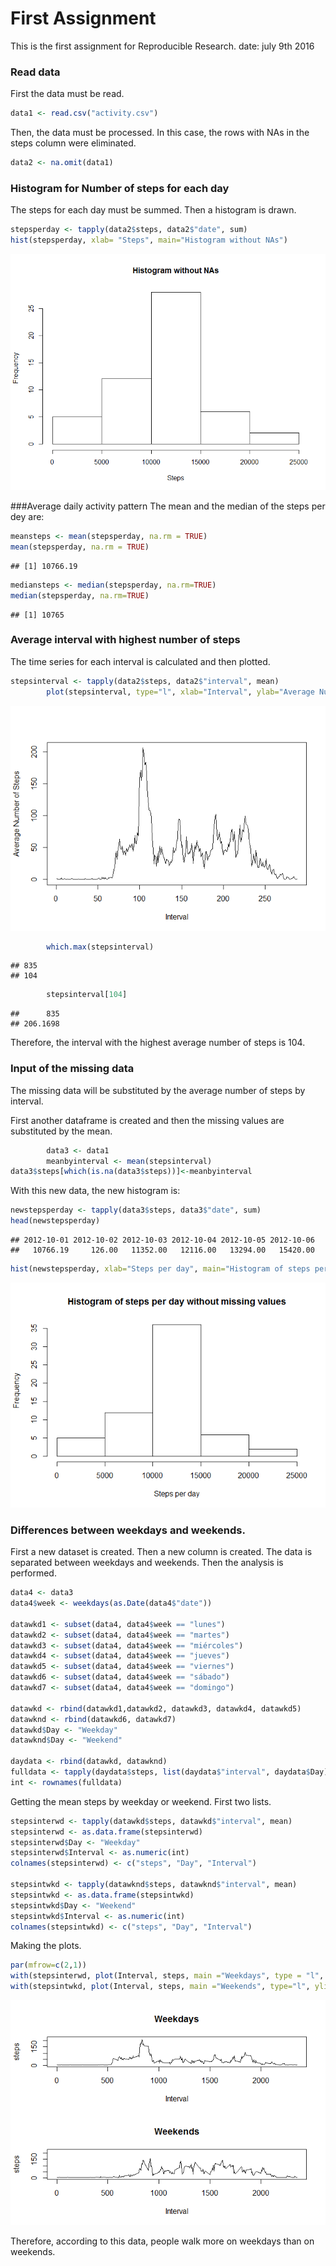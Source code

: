 First Assignment
=============================

This is the first assignment for Reproducible Research.
date: july 9th 2016

### Read data

First the data must be read.

```r
data1 <- read.csv("activity.csv")
```


Then, the data must be processed. In this case, the rows with NAs in the steps column were eliminated.

```r
data2 <- na.omit(data1)
```

### Histogram for Number of steps for each day

The steps for each day must be summed.
Then a histogram is drawn.


```r
stepsperday <- tapply(data2$steps, data2$"date", sum)
hist(stepsperday, xlab= "Steps", main="Histogram without NAs")
```

![](PA1_template_files/figure-html/unnamed-chunk-3-1.png)<!-- -->

###Average daily activity pattern
The mean and the median of the steps per dey are:

```r
meansteps <- mean(stepsperday, na.rm = TRUE)
mean(stepsperday, na.rm = TRUE)
```

```
## [1] 10766.19
```

```r
mediansteps <- median(stepsperday, na.rm=TRUE)
median(stepsperday, na.rm=TRUE)
```

```
## [1] 10765
```


### Average interval with highest number of steps

The time series for each interval is calculated and then plotted.

```r
stepsinterval <- tapply(data2$steps, data2$"interval", mean)
        plot(stepsinterval, type="l", xlab="Interval", ylab="Average Number of Steps")
```

![](PA1_template_files/figure-html/unnamed-chunk-5-1.png)<!-- -->

```r
        which.max(stepsinterval)
```

```
## 835 
## 104
```

```r
        stepsinterval[104]
```

```
##      835 
## 206.1698
```
Therefore, the interval with the highest average number of steps is 104.


### Input of the missing data

The missing data will be substituted by the average number of steps by interval.

First another dataframe is created and then the missing values are substituted by the mean.

```r
        data3 <- data1
        meanbyinterval <- mean(stepsinterval)
data3$steps[which(is.na(data3$steps))]<-meanbyinterval
```

With this new data, the new histogram is:

```r
newstepsperday <- tapply(data3$steps, data3$"date", sum)
head(newstepsperday)
```

```
## 2012-10-01 2012-10-02 2012-10-03 2012-10-04 2012-10-05 2012-10-06 
##   10766.19     126.00   11352.00   12116.00   13294.00   15420.00
```

```r
hist(newstepsperday, xlab="Steps per day", main="Histogram of steps per day without missing values")
```

![](PA1_template_files/figure-html/unnamed-chunk-7-1.png)<!-- -->


### Differences between  weekdays and weekends.

First a new dataset is created. Then a new column is created. The data is separated between weekdays and weekends. Then the analysis is performed.


```r
data4 <- data3
data4$week <- weekdays(as.Date(data4$"date"))

datawkd1 <- subset(data4, data4$week == "lunes")
datawkd2 <- subset(data4, data4$week == "martes")
datawkd3 <- subset(data4, data4$week == "miércoles")
datawkd4 <- subset(data4, data4$week == "jueves")
datawkd5 <- subset(data4, data4$week == "viernes")
datawkd6 <- subset(data4, data4$week == "sábado")
datawkd7 <- subset(data4, data4$week == "domingo")

datawkd <- rbind(datawkd1,datawkd2, datawkd3, datawkd4, datawkd5)
datawknd <- rbind(datawkd6, datawkd7)
datawkd$Day <- "Weekday"
datawknd$Day <- "Weekend"

daydata <- rbind(datawkd, datawknd)
fulldata <- tapply(daydata$steps, list(daydata$"interval", daydata$Day), mean)
int <- rownames(fulldata)
```

 Getting the mean steps by weekday or weekend. First two lists.

```r
stepsinterwd <- tapply(datawkd$steps, datawkd$"interval", mean)
stepsinterwd <- as.data.frame(stepsinterwd)
stepsinterwd$Day <- "Weekday"
stepsinterwd$Interval <- as.numeric(int)
colnames(stepsinterwd) <- c("steps", "Day", "Interval")

stepsintwkd <- tapply(datawknd$steps, datawknd$"interval", mean)
stepsintwkd <- as.data.frame(stepsintwkd)
stepsintwkd$Day <- "Weekend"
stepsintwkd$Interval <- as.numeric(int)
colnames(stepsintwkd) <- c("steps", "Day", "Interval")
```
Making the plots.

```r
par(mfrow=c(2,1))
with(stepsinterwd, plot(Interval, steps, main ="Weekdays", type = "l", ylim=c(0,220)))
with(stepsintwkd, plot(Interval, steps, main ="Weekends", type="l", ylim=c(0,220)))
```

![](PA1_template_files/figure-html/unnamed-chunk-10-1.png)<!-- -->


Therefore, according to this data, people walk more on weekdays than on weekends.
